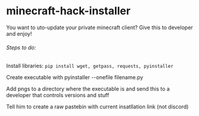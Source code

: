 # minecraft-hack-installer
You want to uto-update your private minecraft client? Give this to developer and enjoy!


###### Steps to do:

Install libraries: ```pip install wget, getpass, requests, pyinstaller```


Create executable with pyinstaller --onefile filename.py


Add pngs to a directory where the executable is and send this to a developer that controls versions and stuff


Tell him to create a raw pastebin with current insatllation link (not discord)
